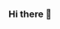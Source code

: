 ### Hi there 👋

<!--
**natanzm/natanzm** is a ✨ _special_ ✨ repository because its `README.md` (this file) appears on your GitHub profile.

Here are some ideas to get you started:

- 🔭 I’m currently working on ...magia 
- 🌱 I’m currently learning ... magia 
- 👯 I’m looking to collaborate on ...     
- 🤔 I’m looking for help with ...  com a saude dos outros 
- 💬 Ask me about ...  
- 📫 How to reach me: ...oq quiser
- 😄 Pronouns: ... mago da escuridão
- ⚡ Fun fact: ... nao sou  proficional
--> 
